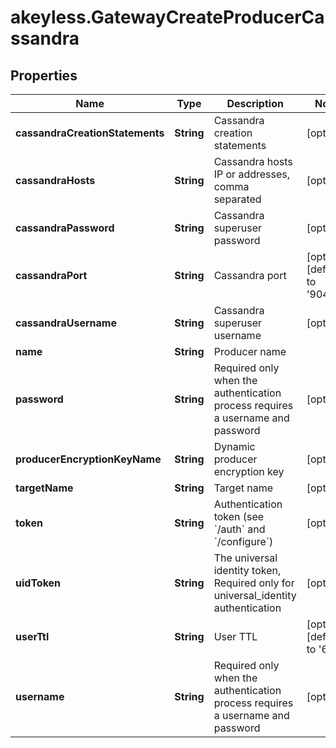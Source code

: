 # akeyless.GatewayCreateProducerCassandra

## Properties

Name | Type | Description | Notes
------------ | ------------- | ------------- | -------------
**cassandraCreationStatements** | **String** | Cassandra creation statements | [optional] 
**cassandraHosts** | **String** | Cassandra hosts IP or addresses, comma separated | [optional] 
**cassandraPassword** | **String** | Cassandra superuser password | [optional] 
**cassandraPort** | **String** | Cassandra port | [optional] [default to &#39;9042&#39;]
**cassandraUsername** | **String** | Cassandra superuser username | [optional] 
**name** | **String** | Producer name | 
**password** | **String** | Required only when the authentication process requires a username and password | [optional] 
**producerEncryptionKeyName** | **String** | Dynamic producer encryption key | [optional] 
**targetName** | **String** | Target name | [optional] 
**token** | **String** | Authentication token (see &#x60;/auth&#x60; and &#x60;/configure&#x60;) | [optional] 
**uidToken** | **String** | The universal identity token, Required only for universal_identity authentication | [optional] 
**userTtl** | **String** | User TTL | [optional] [default to &#39;60m&#39;]
**username** | **String** | Required only when the authentication process requires a username and password | [optional] 


